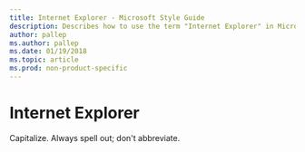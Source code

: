 ```yaml
---
title: Internet Explorer - Microsoft Style Guide
description: Describes how to use the term "Internet Explorer" in Microsoft content.
author: pallep
ms.author: pallep
ms.date: 01/19/2018
ms.topic: article
ms.prod: non-product-specific
---
```


# Internet Explorer

Capitalize. Always spell out; don't abbreviate. 
